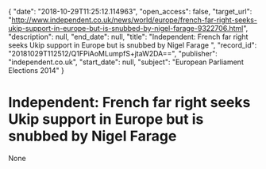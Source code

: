 {
  "date": "2018-10-29T11:25:12.114963", 
  "open_access": false, 
  "target_url": "http://www.independent.co.uk/news/world/europe/french-far-right-seeks-ukip-support-in-europe-but-is-snubbed-by-nigel-farage-9322706.html", 
  "description": null, 
  "end_date": null, 
  "title": "Independent:  French far right seeks Ukip support in Europe but is snubbed by Nigel Farage ", 
  "record_id": "20181029T112512/Q1FPiAoMLumpfS+jtaW2DA==", 
  "publisher": "independent.co.uk", 
  "start_date": null, 
  "subject": "European Parliament Elections 2014"
}

# Independent:  French far right seeks Ukip support in Europe but is snubbed by Nigel Farage 

None